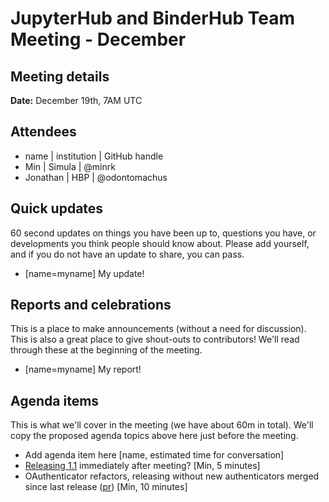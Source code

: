 # JupyterHub and BinderHub Team Meeting - December


## Meeting details

**Date:** December 19th, 7AM UTC

## Attendees

* name | institution | GitHub handle
* Min | Simula | @minrk
* Jonathan | HBP | @odontomachus

## Quick updates

60 second updates on things you have been up to, questions you have, or developments you think people should know about. Please add yourself, and if you do not have an update to share, you can pass.

* [name=myname] My update!


## Reports and celebrations

This is a place to make announcements (without a need for discussion). This is also a great place to give shout-outs to contributors! We'll read through these at the beginning of the meeting.

* [name=myname] My report!


## Agenda items

This is what we'll cover in the meeting (we have about 60m in total). We'll copy the proposed agenda topics above here just before the meeting.

* Add agenda item here [name, estimated time for conversation]
* [Releasing 1.1](https://github.com/jupyterhub/jupyterhub/pull/2830) immediately after meeting? [Min, 5 minutes]
* OAuthenticator refactors, releasing without new authenticators merged since last release ([pr](https://github.com/jupyterhub/oauthenticator/pull/323)) [Min, 10 minutes]